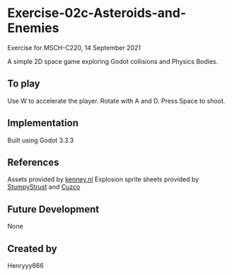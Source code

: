 # Exercise-02c-Asteroids-and-Enemies

Exercise for MSCH-C220, 14 September 2021

A simple 2D space game exploring Godot collisions and Physics Bodies.

## To play

Use W to accelerate the player. Rotate with A and D. Press Space to shoot.

## Implementation

Built using Godot 3.3.3

## References

Assets provided by [kenney.nl](https://kenney.nl/assets/simple-space) Explosion sprite sheets provided by [StumpyStrust](https://opengameart.org/content/explosion-sheet) and [Cuzco](https://opengameart.org/content/explosion)

## Future Development

None

## Created by

Henryyy666

